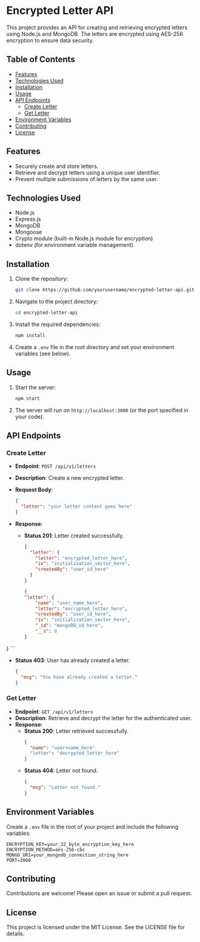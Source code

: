 
# Encrypted Letter API

This project provides an API for creating and retrieving encrypted letters using Node.js and MongoDB. The letters are encrypted using AES-256 encryption to ensure data security.

## Table of Contents

- [Features](#features)
- [Technologies Used](#technologies-used)
- [Installation](#installation)
- [Usage](#usage)
- [API Endpoints](#api-endpoints)
  - [Create Letter](#create-letter)
  - [Get Letter](#get-letter)
- [Environment Variables](#environment-variables)
- [Contributing](#contributing)
- [License](#license)

## Features

- Securely create and store letters.
- Retrieve and decrypt letters using a unique user identifier.
- Prevent multiple submissions of letters by the same user.

## Technologies Used

- Node.js
- Express.js
- MongoDB
- Mongoose
- Crypto module (built-in Node.js module for encryption)
- dotenv (for environment variable management)

## Installation

1. Clone the repository:

   ```bash
   git clone https://github.com/yourusername/encrypted-letter-api.git
   ```

2. Navigate to the project directory:

   ```bash
   cd encrypted-letter-api
   ```

3. Install the required dependencies:

   ```bash
   npm install
   ```

4. Create a `.env` file in the root directory and set your environment variables (see below).

## Usage

1. Start the server:

   ```bash
   npm start
   ```

2. The server will run on `http://localhost:3000` (or the port specified in your code).

## API Endpoints

### Create Letter

- **Endpoint**: `POST /api/v1/letters`
- **Description**: Create a new encrypted letter.
- **Request Body**:
  ```json
  {
    "letter": "your letter content goes here"
  }
  ```

- **Response**:
  - **Status 201**: Letter created successfully.
    ```json
    {
      "letter": {
        "letter": "encrypted_letter_here",
        "iv": "initialization_vector_here",
        "createdBy": "user_id_here"
      }
    }

    {
    "letter": {
        "name": "user_name_here",
        "letter": "encrypted_letter_here",
        "createdBy": "user_id_here",
        "iv": "initialization_vector_here",
        "_id": "mongoDB_id_here",
        "__v": 0
    }
}
    ```
  - **Status 403**: User has already created a letter.
    ```json
    {
      "msg": "You have already created a letter."
    }
    ```

### Get Letter

- **Endpoint**: `GET /api/v1/letters`
- **Description**: Retrieve and decrypt the letter for the authenticated user.
- **Response**:
  - **Status 200**: Letter retrieved successfully.
    ```json
    {
      "name": "user+name_here"
      "letter": "decrypted_letter_here"
    }
    ```
  - **Status 404**: Letter not found.
    ```json
    {
      "msg": "Letter not found."
    }
    ```

## Environment Variables

Create a `.env` file in the root of your project and include the following variables:

```
ENCRYPTION_KEY=your_32_byte_encryption_key_here
ENCRYPTION_METHOD=aes-256-cbc
MONGO_URI=your_mongodb_connection_string_here
PORT=3000
```

## Contributing

Contributions are welcome! Please open an issue or submit a pull request.

## License

This project is licensed under the MIT License. See the LICENSE file for details.
